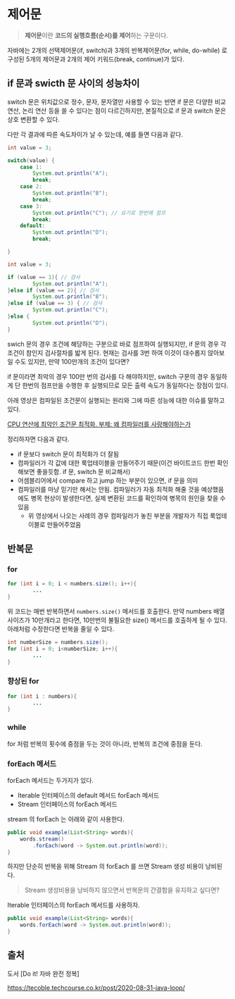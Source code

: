# 제어문
> **제어문**이란 **코드의 실행흐름(순서)를 제어**하는 구문이다.

자바에는 2개의 선택제어문(if, switch)과 3개의 반복제어문(for, while, do-while) 로
구성된 5개의 제어문과 2개의 제어 키워드(break, continue)가 있다.

## if 문과 swicth 문 사이의 성능차이
switch 문은 위치값으로 정수, 문자, 문자열만 사용할 수 있는 반면 if 문은
다양한 비교연산, 논리 연산 등을 쓸 수 있다는 점이 다르긴하지만, 본질적으로 if 문과 switch 문은 상호 변환할 수 있다.

다만 각 결과에 따른 속도차이가 날 수 있는데, 예를 들면 다음과 같다.
```java
int value = 3;

switch(value) {
    case 1:
        System.out.println("A");
        break;
    case 2:
        System.out.println("B");
        break;
    case 3:
        System.out.println("C"); // 요기로 한번에 점프
        break;
    default:
        System.out.println("D");
        break;

}
```
```java
int value = 3;

if (value == 1){ // 검사
        System.out.println("A"); 
}else if (value == 2){ // 검사
        System.out.println("B");
}else if (value == 3) { // 검사
        System.out.println("C");
}else {
        System.out.println("D");    
}
```
swich 문의 경우 조건에 해당하는 구분으로 바로 점프하여 실행되지만, if 문의 경우 각 조건이 참인지
검사절차를 밟게 된다. 현재는 검사를 3번 하여 이것이 대수롭지 않아보일 수도 있지만, 만약 100만개의 조건이 있다면?

if 문이라면 최악의 경우 100만 번의 검사를 다 해야하지만, switch 구문의 경우 동일하게 단 한번의 점프만을 수행한 후 실행되므로
모든 출력 속도가 동일하다는 장점이 있다.

아래 영상은 컴파일된 조건문이 실행되는 원리와 그에 따른 성능에 대한
이슈를 말하고 있다.

[CPU 연산에 최악인 조건문 최적화. 부제: 왜 컴파일러를 사랑해야하는가](https://www.youtube.com/watch?v=1Qg-dIh2qGQ)

정리하자면 다음과 같다.
- if 문보다 switch 문이 최적화가 더 잘됨
- 컴파일러가 각 값에 대한 룩업테이블을 만들어주기 때문(이건 바이트코드 한번 확인해보면 좋을듯함. if 문, switch 문 비교해서)
- 어셈블리어에서 compare 하고 jump 하는 부분이 있으면, if 문을 의미
- 컴파일러를 마냥 믿기만 해서는 안됨. 컴파일러가 자동 최적화 해줄 것을 예상했음에도 병목 현상이 발생한다면, 
실제 변환된 코드를 확인하여 병목의 원인을 찾을 수 있음
  - 위 영상에서 나오는 사례의 경우 컴파일러가 놓친 부분을 개발자가 직접 룩업테이블로 만들어주었음

## 반복문
### for
```java
for (int i = 0; i < numbers.size(); i++){
        ...
}
```
위 코드는 매번 반복하면서 `numbers.size()` 메서드를 호출한다. 만약 numbers 배열 사이즈가 
10만개라고 한다면, 10만번의 불필요한 size() 메서드를 호출하게 될 수 있다. 아래처럼 수정한다면
반복을 줄일 수 있다.
```java
int numberSize = numbers.size();
for (int i = 0; i<numberSize; i++){
        ...    
}
```
### 향상된 for
```java
for (int i : numbers){
        ...
}
```
### while
for 처럼 반복의 횟수에 중점을 두는 것이 아니라, 반복의 조건에 중점을 둔다.

### forEach 메서드
forEach 메서드는 두가지가 있다. 

- Iterable 인터페이스의 default 메서드 forEach 메서드
- Stream 인터페이스의 forEach 메서드

stream 의 forEach 는 아래와 같이 사용한다.
```java
public void example(List<String> words){
    words.stream()
        .forEach(word -> System.out.println(word));
}
```
하지만 단순히 반복을 위해 Stream 의 forEach 를 쓰면 Stream 생성 비용이 낭비된다.

> Stream 생성비용을 낭비하지 않으면서 반복문의 간결함을 유지하고 싶다면?

Iterable 인터페이스의 forEach 메서드를 사용하자.
```java
public void example(List<String> words){
    words.forEach(word -> System.out.println(word));    
}
```

## 출처

도서 [Do it! 자바 완전 정복]

https://tecoble.techcourse.co.kr/post/2020-08-31-java-loop/